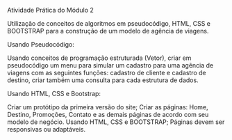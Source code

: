 Atividade Prática do Módulo 2

Utilização de conceitos de algoritmos em pseudocódigo, HTML, CSS e BOOTSTRAP para a construção de um modelo de agência de viagens.

Usando Pseudocódigo:

Usando conceitos de programação estruturada (Vetor), criar em pseudocódigo um menu para simular um cadastro para uma agência de viagens com as seguintes funções: cadastro de cliente e cadastro de destino, criar também uma consulta para cada estrutura de dados.

Usando HTML, CSS e Bootstrap:

Criar um protótipo da primeira versão do site;
Criar as páginas: Home, Destino, Promoções, Contato e as demais páginas de acordo com seu modelo de negócio. Usando HTML, CSS e BOOTSTRAP;
Páginas devem ser responsivas ou adaptáveis.
